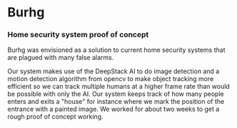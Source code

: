 # Burhg
### Home security system proof of concept

Burhg was envisioned as a solution to current home security systems that are plagued with many false alarms.

Our system makes use of the DeepStack AI to do image detection and a motion detection algorithm from opencv to make object tracking more efficient so we can track multiple 
humans at a higher frame rate than would be possible with only the AI. Our system keeps track of how many people enters and exits a "house" for instance where we mark the 
position of the entrance with a painted image. We worked for about two weeks to get a rough proof of concept working.
